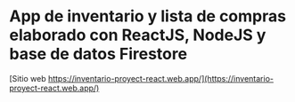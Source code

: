 # App de inventario y lista de compras elaborado con ReactJS, NodeJS y base de datos Firestore

[Sitio web https://inventario-proyect-react.web.app/](https://inventario-proyect-react.web.app/)
